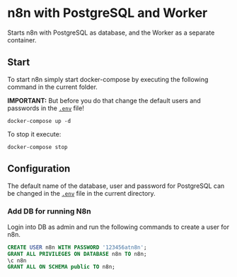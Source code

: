 # n8n with PostgreSQL and Worker

Starts n8n with PostgreSQL as database, and the Worker as a separate container.

## Start

To start n8n simply start docker-compose by executing the following
command in the current folder.

**IMPORTANT:** But before you do that change the default users and passwords in the [`.env`](.env) file!

```
docker-compose up -d
```

To stop it execute:

```
docker-compose stop
```

## Configuration

The default name of the database, user and password for PostgreSQL can be changed in the [`.env`](.env) file in the current directory.


### Add DB for running N8n

Login into DB as admin and run the following commands to create a user for n8n.

```sql
CREATE USER n8n WITH PASSWORD '123456atn8n';
GRANT ALL PRIVILEGES ON DATABASE n8n TO n8n;
\c n8n
GRANT ALL ON SCHEMA public TO n8n;
```